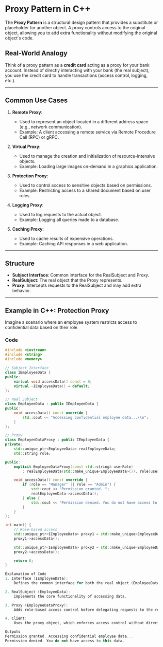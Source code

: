 # Proxy Pattern in C++

The **Proxy Pattern** is a structural design pattern that provides a substitute or placeholder for another object. 
A proxy controls access to the original object, allowing you to add extra functionality without modifying the original object's code.

## Real-World Analogy
Think of a proxy pattern as a **credit card** acting as a proxy for your bank account. Instead of directly interacting with your bank (the real subject), you use the credit card to handle transactions (access control, logging, etc.).

---

## Common Use Cases
1. **Remote Proxy**:
   - Used to represent an object located in a different address space (e.g., network communication).
   - Example: A client accessing a remote service via Remote Procedure Call (RPC) or gRPC.

2. **Virtual Proxy**:
   - Used to manage the creation and initialization of resource-intensive objects.
   - Example: Loading large images on-demand in a graphics application.

3. **Protection Proxy**:
   - Used to control access to sensitive objects based on permissions.
   - Example: Restricting access to a shared document based on user roles.

4. **Logging Proxy**:
   - Used to log requests to the actual object.
   - Example: Logging all queries made to a database.

5. **Caching Proxy**:
   - Used to cache results of expensive operations.
   - Example: Caching API responses in a web application.

---

## Structure
- **Subject Interface**: Common interface for the RealSubject and Proxy.
- **RealSubject**: The real object that the Proxy represents.
- **Proxy**: Intercepts requests to the RealSubject and may add extra behavior.

---

## Example in C++: Protection Proxy

Imagine a scenario where an employee system restricts access to confidential data based on their role.

### Code

```cpp
#include <iostream>
#include <string>
#include <memory>

// Subject Interface
class IEmployeeData {
public:
    virtual void accessData() const = 0;
    virtual ~IEmployeeData() = default;
};

// Real Subject
class EmployeeData : public IEmployeeData {
public:
    void accessData() const override {
        std::cout << "Accessing confidential employee data...\\n";
    }
};

// Proxy
class EmployeeDataProxy : public IEmployeeData {
private:
    std::unique_ptr<EmployeeData> realEmployeeData;
    std::string role;

public:
    explicit EmployeeDataProxy(const std::string& userRole)
        : realEmployeeData(std::make_unique<EmployeeData>()), role(userRole) {}

    void accessData() const override {
        if (role == "Manager" || role == "Admin") {
            std::cout << "Permission granted. ";
            realEmployeeData->accessData();
        } else {
            std::cout << "Permission denied. You do not have access to this data.\\n";
        }
    }
};

int main() {
    // Role-based access
    std::unique_ptr<IEmployeeData> proxy1 = std::make_unique<EmployeeDataProxy>("Manager");
    proxy1->accessData();

    std::unique_ptr<IEmployeeData> proxy2 = std::make_unique<EmployeeDataProxy>("Employee");
    proxy2->accessData();

    return 0;
}

Explanation of Code
1. Interface (IEmployeeData):
	Defines the common interface for both the real object (EmployeeData) and the proxy (EmployeeDataProxy).

2. RealSubject (EmployeeData):
	Implements the core functionality of accessing data.

3. Proxy (EmployeeDataProxy):
	Adds role-based access control before delegating requests to the real subject.

4. Client:
	Uses the proxy object, which enforces access control without directly interacting with the real subject.

Outputs
Permission granted. Accessing confidential employee data...
Permission denied. You do not have access to this data.
